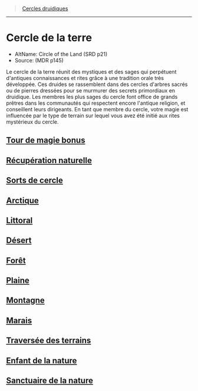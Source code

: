 ﻿---
!SubClassItem
Id: druid_earth_hd.md#cercle-de-la-terre
RootId: druid_earth_hd.md
ParentLink: druid_hd.md#cercles-druidiques
Name: Cercle de la terre
ParentName: Cercles druidiques
NameLevel: 1
AltName: Circle of the Land (SRD p21)
Source: (MDR p145)
---
>  [Cercles druidiques](hd_druid_cercles_druidiques.md)

---


# Cercle de la terre

- AltName: Circle of the Land (SRD p21)
- Source: (MDR p145)

Le cercle de la terre réunit des mystiques et des sages qui perpétuent d'antiques connaissances et rites grâce à une tradition orale très développée. Ces druides se rassemblent dans des cercles d'arbres sacrés ou de pierres dressées pour se murmurer des secrets primordiaux en druidique. Les membres les plus sages du cercle font office de grands prêtres dans les communautés qui respectent encore l'antique religion, et conseillent leurs dirigeants. En tant que membre du cercle, votre magie est influencée par le type de terrain sur lequel vous avez été initié aux rites mystérieux du cercle.



## [Tour de magie bonus](hd_druid_earth_tour_de_magie_bonus.md)



## [Récupération naturelle](hd_druid_earth_recuperation_naturelle.md)



## [Sorts de cercle](hd_druid_earth_sorts_de_cercle.md)



## [Arctique](hd_druid_earth_arctique.md)



## [Littoral](hd_druid_earth_littoral.md)



## [Désert](hd_druid_earth_desert.md)



## [Forêt](hd_druid_earth_foret.md)



## [Plaine](hd_druid_earth_plaine.md)



## [Montagne](hd_druid_earth_montagne.md)



## [Marais](hd_druid_earth_marais.md)



## [Traversée des terrains](hd_druid_earth_traversee_des_terrains.md)



## [Enfant de la nature](hd_druid_earth_enfant_de_la_nature.md)



## [Sanctuaire de la nature](hd_druid_earth_sanctuaire_de_la_nature.md)

